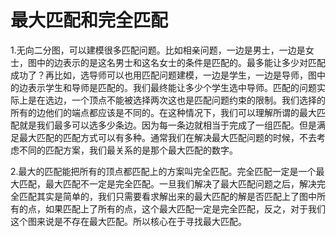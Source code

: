# 最大匹配和完全匹配

1.无向二分图，可以建模很多匹配问题。比如相亲问题，一边是男士，一边是女士，图中的边表示的是这名男士和这名女士的条件是匹配的。最多能让多少对匹配成功了？再比如，选导师可以也用匹配问题建模，一边是学生，一边是导师，图中的边表示学生和导师是匹配的。我们最终能让多少个学生选中导师。匹配的问题实际上是在选边，一个顶点不能被选择两次这也是匹配问题约束的限制。我们选择的所有的边他们的端点都应该是不同的。在这种情况下，我们可以理解所谓的最大匹配就是我们最多可以选多少条边。因为每一条边就相当于完成了一组匹配。但是满足最大匹配的匹配方式可以有多种。通常我们在解决最大匹配问题的时候，不去考虑不同的匹配方案，我们最关系的是那个最大匹配的数字。

2.最大的匹配能把所有的顶点都匹配上的方案叫完全匹配。完全匹配一定是一个最大匹配，最大匹配不一定是完全匹配。一旦我们解决了最大匹配问题之后，解决完全匹配其实是简单的，我们只需要看求解出来的最大匹配的解是否匹配上了图中所有的点，如果匹配上了所有的点，这个最大匹配一定是完全匹配，反之，对于我们这个图来说是不存在最大匹配。所以核心在于寻找最大匹配。


